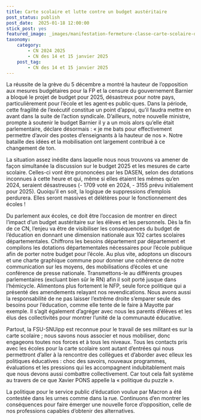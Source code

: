 ```yaml
---
title: Carte scolaire et lutte contre un budget austéritaire
post_status: publish
post_date:  2025-01-18 12:00:00
stick_post: yes
featured_image: _images/manifestation-fermeture-classe-carte-scolaire-du-puy-de-dome_6397119.jpeg
taxonomy:
    category:
        - CN 2024 2025
        - CN des 14 et 15 janvier 2025
    post_tag:
        - CN des 14 et 15 janvier 2025
---
```



La réussite de la grève du 5 décembre a montré la hauteur de l’opposition aux mesures budgétaires pour la FP et la censure du gouvernement Barnier a bloqué le projet de budget pour 2025, désastreux pour notre pays, particulièrement pour l’école et les agent·es public·ques. Dans la période, cette fragilité de l’exécutif constitue un point d’appui, qu’il faudra mettre en avant dans la suite de l’action syndicale. D’ailleurs, notre nouvelle ministre, prompte à soutenir le budget Barnier il y a un mois alors qu’elle était parlementaire, déclare désormais : « je me bats pour effectivement permettre d’avoir des postes d’enseignants à la hauteur de nos ». Notre bataille des idées et la mobilisation ont largement contribué à ce changement de ton.

La situation assez inédite dans laquelle nous nous trouvons va amener de façon simultanée la discussion sur le budget 2025 et les mesures de carte scolaire. Celles-ci vont être prononcées par les DASEN, selon des dotations inconnues à cette heure et qui, même si elles étaient les mêmes qu’en 2024, seraient désastreuses (- 1709 voté en 2024, - 3155 prévu initialement pour 2025). Quoiqu’il en soit, la logique de suppressions d’emplois perdurera. Elles seront massives et délétères pour le fonctionnement des écoles !

Du parlement aux écoles, ce doit être l’occasion de montrer en direct l’impact d’un budget austéritaire sur les élèves et les personnels. Dès la fin de ce CN, l’enjeu va être de visibiliser les conséquences du budget de l’éducation en donnant une dimension nationale aux 102 cartes scolaires départementales. Chiffrons les besoins département par département et compilons les dotations départementales nécessaires pour l’école publique afin de porter notre budget pour l’école. Au plus vite, adoptons un discours et une charte graphique commune pour donner une cohérence de notre communication sur les moyens, des mobilisations d’écoles et une conférence de presse nationale. Transmettons-le au différents groupes parlementaires (excluant bien sûr le RN) afin il soit porté jusque dans l’hémicycle. Alimentons plus fortement le NFP, seule force politique qui a présenté des amendements relayant nos revendications. Nous avons aussi la responsabilité de ne pas laisser l’extrême droite s’emparer seule des besoins pour l’éducation, comme elle tente de le faire à Mayotte par exemple. Il s’agit également d’agréger avec nous les parents d’élèves et les élus des collectivités pour montrer l’unité de la communauté éducative.

Partout, la FSU-SNUipp est reconnue pour le travail de ses militant·es sur la carte scolaire ; nous savons nous associer et nous mobiliser, donc engageons toutes nos forces et à tous les niveaux. Tous les contacts pris avec les écoles pour la carte scolaire sont autant d’entrées qui nous permettront d’aller à la rencontre des collègues et d’aborder avec elleux les politiques éducatives : choc des savoirs, nouveaux programmes, évaluations et les pressions qui les accompagnent indubitablement mais que nous devons aussi combattre collectivement. Car tout cela fait système au travers de ce que Xavier PONS appelle la « politique du puzzle ».

La politique pour le service public d’éducation voulue par Macron a été contestée dans les urnes comme dans la rue. Continuons d’en montrer les conséquences pour faire émerger une nouvelle force d’opposition, celle de nos professions capables d’obtenir des alternatives.
